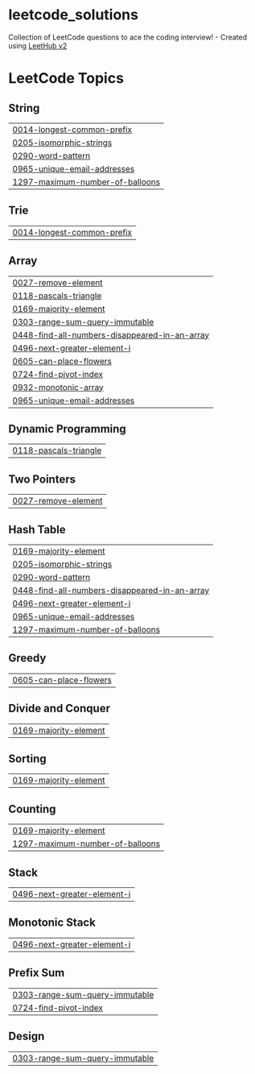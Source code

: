 # leetcode_solutions
Collection of LeetCode questions to ace the coding interview! - Created using [LeetHub v2](https://github.com/arunbhardwaj/LeetHub-2.0)

<!---LeetCode Topics Start-->
# LeetCode Topics
## String
|  |
| ------- |
| [0014-longest-common-prefix](https://github.com/kunrak/leetcode_solutions/tree/master/0014-longest-common-prefix) |
| [0205-isomorphic-strings](https://github.com/kunrak/leetcode_solutions/tree/master/0205-isomorphic-strings) |
| [0290-word-pattern](https://github.com/kunrak/leetcode_solutions/tree/master/0290-word-pattern) |
| [0965-unique-email-addresses](https://github.com/kunrak/leetcode_solutions/tree/master/0965-unique-email-addresses) |
| [1297-maximum-number-of-balloons](https://github.com/kunrak/leetcode_solutions/tree/master/1297-maximum-number-of-balloons) |
## Trie
|  |
| ------- |
| [0014-longest-common-prefix](https://github.com/kunrak/leetcode_solutions/tree/master/0014-longest-common-prefix) |
## Array
|  |
| ------- |
| [0027-remove-element](https://github.com/kunrak/leetcode_solutions/tree/master/0027-remove-element) |
| [0118-pascals-triangle](https://github.com/kunrak/leetcode_solutions/tree/master/0118-pascals-triangle) |
| [0169-majority-element](https://github.com/kunrak/leetcode_solutions/tree/master/0169-majority-element) |
| [0303-range-sum-query-immutable](https://github.com/kunrak/leetcode_solutions/tree/master/0303-range-sum-query-immutable) |
| [0448-find-all-numbers-disappeared-in-an-array](https://github.com/kunrak/leetcode_solutions/tree/master/0448-find-all-numbers-disappeared-in-an-array) |
| [0496-next-greater-element-i](https://github.com/kunrak/leetcode_solutions/tree/master/0496-next-greater-element-i) |
| [0605-can-place-flowers](https://github.com/kunrak/leetcode_solutions/tree/master/0605-can-place-flowers) |
| [0724-find-pivot-index](https://github.com/kunrak/leetcode_solutions/tree/master/0724-find-pivot-index) |
| [0932-monotonic-array](https://github.com/kunrak/leetcode_solutions/tree/master/0932-monotonic-array) |
| [0965-unique-email-addresses](https://github.com/kunrak/leetcode_solutions/tree/master/0965-unique-email-addresses) |
## Dynamic Programming
|  |
| ------- |
| [0118-pascals-triangle](https://github.com/kunrak/leetcode_solutions/tree/master/0118-pascals-triangle) |
## Two Pointers
|  |
| ------- |
| [0027-remove-element](https://github.com/kunrak/leetcode_solutions/tree/master/0027-remove-element) |
## Hash Table
|  |
| ------- |
| [0169-majority-element](https://github.com/kunrak/leetcode_solutions/tree/master/0169-majority-element) |
| [0205-isomorphic-strings](https://github.com/kunrak/leetcode_solutions/tree/master/0205-isomorphic-strings) |
| [0290-word-pattern](https://github.com/kunrak/leetcode_solutions/tree/master/0290-word-pattern) |
| [0448-find-all-numbers-disappeared-in-an-array](https://github.com/kunrak/leetcode_solutions/tree/master/0448-find-all-numbers-disappeared-in-an-array) |
| [0496-next-greater-element-i](https://github.com/kunrak/leetcode_solutions/tree/master/0496-next-greater-element-i) |
| [0965-unique-email-addresses](https://github.com/kunrak/leetcode_solutions/tree/master/0965-unique-email-addresses) |
| [1297-maximum-number-of-balloons](https://github.com/kunrak/leetcode_solutions/tree/master/1297-maximum-number-of-balloons) |
## Greedy
|  |
| ------- |
| [0605-can-place-flowers](https://github.com/kunrak/leetcode_solutions/tree/master/0605-can-place-flowers) |
## Divide and Conquer
|  |
| ------- |
| [0169-majority-element](https://github.com/kunrak/leetcode_solutions/tree/master/0169-majority-element) |
## Sorting
|  |
| ------- |
| [0169-majority-element](https://github.com/kunrak/leetcode_solutions/tree/master/0169-majority-element) |
## Counting
|  |
| ------- |
| [0169-majority-element](https://github.com/kunrak/leetcode_solutions/tree/master/0169-majority-element) |
| [1297-maximum-number-of-balloons](https://github.com/kunrak/leetcode_solutions/tree/master/1297-maximum-number-of-balloons) |
## Stack
|  |
| ------- |
| [0496-next-greater-element-i](https://github.com/kunrak/leetcode_solutions/tree/master/0496-next-greater-element-i) |
## Monotonic Stack
|  |
| ------- |
| [0496-next-greater-element-i](https://github.com/kunrak/leetcode_solutions/tree/master/0496-next-greater-element-i) |
## Prefix Sum
|  |
| ------- |
| [0303-range-sum-query-immutable](https://github.com/kunrak/leetcode_solutions/tree/master/0303-range-sum-query-immutable) |
| [0724-find-pivot-index](https://github.com/kunrak/leetcode_solutions/tree/master/0724-find-pivot-index) |
## Design
|  |
| ------- |
| [0303-range-sum-query-immutable](https://github.com/kunrak/leetcode_solutions/tree/master/0303-range-sum-query-immutable) |
<!---LeetCode Topics End-->